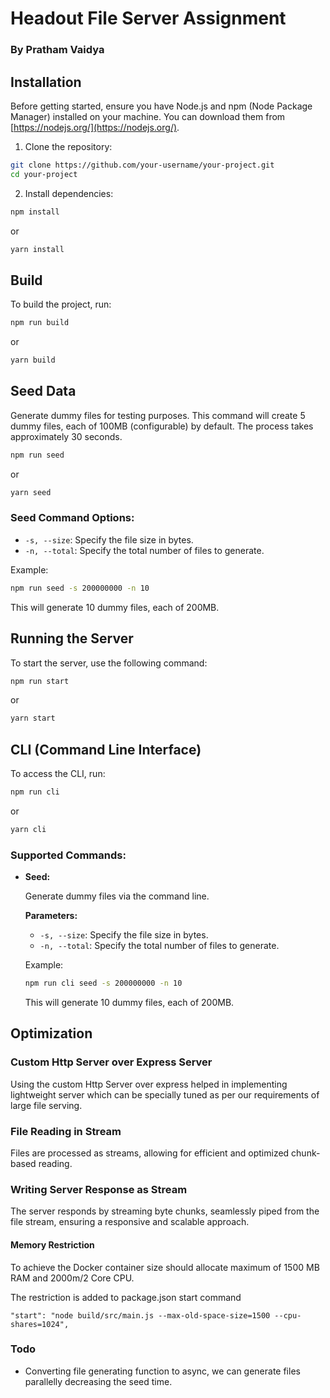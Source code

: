 # Headout File Server Assignment
### By Pratham Vaidya

## Installation

Before getting started, ensure you have Node.js and npm (Node Package Manager) installed on your machine. You can download them from [https://nodejs.org/](https://nodejs.org/).

1. Clone the repository:

```bash
git clone https://github.com/your-username/your-project.git
cd your-project
```

2. Install dependencies:

```bash
npm install
```

or

```bash
yarn install
```

## Build

To build the project, run:

```bash
npm run build
```

or

```bash
yarn build
```

## Seed Data

Generate dummy files for testing purposes. This command will create 5 dummy files, each of 100MB (configurable) by default. The process takes approximately 30 seconds.

```bash
npm run seed
```

or

```bash
yarn seed
```

### Seed Command Options:

- `-s, --size`: Specify the file size in bytes.
- `-n, --total`: Specify the total number of files to generate.

Example:

```bash
npm run seed -s 200000000 -n 10
```

This will generate 10 dummy files, each of 200MB.

## Running the Server

To start the server, use the following command:

```bash
npm run start
```

or

```bash
yarn start
```

## CLI (Command Line Interface)

To access the CLI, run:

```bash
npm run cli
```

or

```bash
yarn cli
```

### Supported Commands:

- **Seed:**

  Generate dummy files via the command line.

  **Parameters:**

  - `-s, --size`: Specify the file size in bytes.
  - `-n, --total`: Specify the total number of files to generate.

  Example:

  ```bash
  npm run cli seed -s 200000000 -n 10
  ```

  This will generate 10 dummy files, each of 200MB.

## Optimization

  ### Custom Http Server over Express Server
  Using the custom Http Server over express helped in implementing lightweight server which can be specially tuned as per our requirements of large file serving. 

  ### File Reading in Stream
  Files are processed as streams, allowing for efficient and optimized chunk-based reading.

  ### Writing Server Response as Stream
  The server responds by streaming byte chunks, seamlessly piped from the file stream, ensuring a responsive and scalable approach.

  #### Memory Restriction
  To achieve the Docker container size should allocate maximum of 1500 MB RAM and 2000m/2 Core CPU.

  The restriction is added to package.json start command

  ```
"start": "node build/src/main.js --max-old-space-size=1500 --cpu-shares=1024",
  ```

 
### Todo

 - Converting file generating function to async,  we can generate files parallelly decreasing the seed time.
